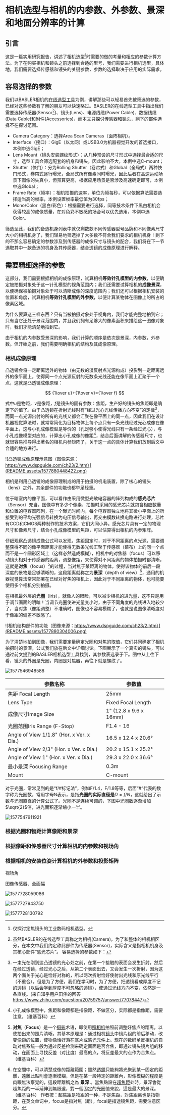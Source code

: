 # 相机选型与相机的内参数、外参数、景深和地面分辨率的计算

## 引言

这是一篇实用研究报告，讲述了相机选型[^1]时需要的做的考量和相应的参数计算方法。为了在购买相机和镜头之前选择到合适的型号，我们需要进行相机选型，具体地，我们需要选择传感器和镜头的关键参数，参数的选择取决于应用的实际需求。

[^1]: 仅探讨定焦镜头的工业数码相机选型。

## 容易选择的参数

我们以BASLER相机的[在线选型工具](https://www.baslerweb.com/en/products/tools/vision-system-configurator/)为例，讲解那些可以轻易首先被筛选的参数，已经对这些参数有了解的朋友可以快速略过。BASLER的在线选型工具中指出我们需要选择传感器(Sensor[^2])、镜头(Lens)、电源线缆(Power Cable)、数据线缆(Data Cable)和附件(Accessories)，而本文只探讨传感器和镜头，剩下的部件选择不在探讨范围。

[^2]: 虽然BASLER的在线选型工具称之为相机(Camera)，为了和整体的相机相区分，在本文中我们约定称此部件为传感器(Sensor)，实际含义是指相机机身及其核心部件“感光芯片”。
容易选择的参数如下：

- Camera Category：选择Area Scan Cameras（面阵相机）。
- Interface（接口）：GigE（以太网）或USB3.0为机器视觉开发的首选接口，本例中选GigE；
- Lens Mount（镜头安装螺纹形式）：从几种预设的尺寸形式中选择最合适的尺寸，选型工具会筛选配套的机身和镜头，因此影响不大，本例中选C-mount；
- Shutter（快门）：分为Rolling Shutter（卷帘式）和Global（全局式）两种快门形式，卷帘式逐行曝光，全局式所有像素同时曝光，因此后者在高速运动场景下图像的失真小，但预算更高，根据应用场景是否涉及高速确定即可，本例中选Global；
- Frame Rate（帧率）：相机拍摄的速率，单位为帧每秒，可以依据算法需要选择适当高的帧率，本例设置帧率最低值为30fps；
- Mono/Color（黑白/彩色）：根据需要进行选择，同等技术条件下黑白相机会获得较高的成像质量，在对色彩不敏感的场合可以优先选用，本例中选Color。

筛选至此，我们的备选机身列表中就仅剩数款不同传感器型号品牌和不同像素尺寸大小的相机机身了，我们轻易地筛选掉了大多数不符合我们要求的相机机身！剩下的不那么容易确定的参数涉及到传感器的成像尺寸与镜头的配合，我们将在下一节选取其中一款备选的机身及其传感器，结合透镜的成像原理进行解释。

## 需要精细选择的参数

这部分，我们需要根据相机的成像原理，试算相机**等效针孔模型的内参数**，以便确定被拍摄对象处于这一针孔模型的视角范围内；我们还需要试算相机的**成像景深**，以便确保被拍摄对象处于可以清晰成像的深度范围内；我们还可以根据相机安装的位置和角度，试算相机**等效针孔模型的外参数**，以便计算某物体在图像上的所占的像素区域。

为什么要算这三样东西？只有当被拍摄对象处于视角内，我们才能完整地拍到它；只有当它还处于景深范围内，并且我们拥有足够大的像素面积来描绘这一图像对象时，我们才能清楚地拍到它。

由于相机的内参数受景深的影响，我们计算的顺序是依次是景深，内参数，外参数。但开始之前，我们需要明确相机的结构及其成像原理。

### 相机成像原理

凸透镜会将一定距离远外的物体（由无数的漫反射点光源构成）投影到一定距离远外的像平面上，使得同一个点光源反射的无数条光线还能在像平面上汇聚于一个点，这就是凸透镜成像原理：

$$
{1\over u}+{1\over v}={1\over f}
$$

式中$u$是物距，$v$是像距，$f$是镜头的固有参数：焦距，生产好的镜头的焦距即是确定下的值了。由于凸透镜在折射光线时有“经过光心光线传播方向不变”的定律[^3]，而同一点光源出射的所有的光线又都会汇聚在像平面上的同一点，因此我们在设计机器视觉算法时，就常常简化为目标物体上每个点只有一条光线经过光心成像在像平面上，这与小孔成像模型是等价的（孔足够小使得光线只有一条经过光心），与小孔成像模型对应的，计算出小孔成像的像距[^6]，结合后面讲解的传感器尺寸，也就很容易推导得出著名的相机内参矩阵了，关于这一点的具体计算我们放到后文中合适的地方进行。

![凸透镜成像原理示意图（图像来源：https://www.dspguide.com/ch23/2.htm）](README.assets/1577880448422.png)

[^3]:一束光在刚到达凸透镜的光心处之前，在第一个接触的表面会发生折射，然后在经过透镜，经过光心之后，从第二个表面出去，又会发生一次折射，因为这两个面关于光心是恰好对称的，所以两次折射恰好使射出光线和原光线平行（不重合）。但是为了方便，我们在学习时，为了方便，把透镜看成厚度不记的透镜（以后会学到厚度不可忽略的透镜），使通过光线方向不变，依然是一条直线。(来自知乎用户田伟的回答 https://www.zhihu.com/question/20759757/answer/77078447)
[^6]: 小孔成像模型中，焦距和像距都是指像距，不做区分，实际都是指像距，需要注意。（维基百科）

相机是利用凸透镜的成像原理制成的用于拍摄的机电装置，除了核心的镜头（lens）之外，其余部件的功能也都举足轻重。

位于暗室内的像平面，可以看作由采用微型光敏电容器的阵列构成的**感光芯片**（Sensor）充当，图像中有多少个像素，拍摄时采用的感光芯片就包含相应数量和位置的电容器阵列，在一个曝光时间内，每个电容器独立地将其微小平面上的所接受到的平均光强信号转换为电压信号输出，再交由模数转换电路进行处理，芯片有CCD和CMOS两种制作的技术方案，它们大同小异。感光芯片具有一定的物理尺寸和像素尺寸，结合小孔成像模型的焦距，可以估算得出相机的内参矩阵。

仔细观察凸透镜成像公式可以发现，焦距固定时，对于不同距离的点光源，需要调整获得不同的像平面距离才能使得无数条光线汇聚于传感器（幕布）上的同一个点而不是一个圆形区域上（这样必然造成模糊），相机中的对焦器（focus）可以移动镜头相对于传感器的距离，调整像距，来使得对不同距离的物体拍摄时都清晰，这就是**对焦**（focus）[^4]的过程，当对焦于某距离的物体，使得该物体的前后一段深度的景物是足够清晰的，这段距离就称之为**景深**（depth of view）[^5]，通用的机器视觉算法常常部署在已经对好焦的相机上，因此对于不同距离的物体，也可能要使用多个相机分别拍摄。

在相机最外层的**光圈**（iris），就像人的眼睑，可以减少相机的进光量，这不只是用于调节画面的明暗！当调节光圈使进光量变小时，由于不同角度的光线进入地较少了，当对焦（像距调整）不准确时，图像也不容易模糊了，也就是说图像清晰度对于像距的偏差不敏感了。

[^4]:**对焦**（**Focus**）是一个[摄影](https://zh.wikipedia.org/wiki/摄影)术语，即使用[照相机](https://zh.wikipedia.org/wiki/照相机)拍照前调整好焦点的距离，以使拍出来的照片清晰。其基本原理是：通过相机[镜头](https://zh.wikipedia.org/wiki/镜头)中镜片组的前后移动，改变[像距](https://zh.wikipedia.org/w/index.php?title=像距&action=edit&redlink=1)的位置，使物像恰好落在底片或[感光元件](https://zh.wikipedia.org/wiki/感光元件)上。现在的数码单反相机的自动对焦系统一般为通过反差检测来确定画面是否合焦，即通过镜头镜片组的移动，在画面上寻找反差（对比度）最高的点，将反差最大的点作为合焦点。（维基百科）
[^5]:在空間中，可以清楚成像的距離範圍；雖然[透鏡](https://zh.wikipedia.org/wiki/鏡頭)只能夠將光聚到某一固定的距離，遠離此點則會逐漸模糊，但是在某一段特定的距離內，影像模糊的程度是肉眼無法察覺的，這段距離稱之為 **景深** 。當焦點設在[超焦距](https://zh.wikipedia.org/wiki/超焦距)处時，景深會從超焦距的一半延伸到無限遠，對一個固定的光圈值來說，這是最大的景深。（维基百科） 作者按：超焦距是物距的一种，不是焦距，对焦距离也是指物距，在英文单词中，focus是指对焦（距），focal是指透镜焦距，需要注意区分。

![相机结构部件的功能（图像来源：https://www.dspguide.com/ch23/2.htm）](README.assets/1577880304006.png)

为了清楚地拍到图像，我们需要定量确定光圈和对焦的取值，它们共同确定了相机拍摄时的景深，公式我们放在后文中详细讨论。下图展示了一个真实的镜头，可以通过前文提到的BASLER相机选型工具找到，其参数表选录于下。图中从上往下看，镜头的外圈是光圈，内圈是对焦器，再往下就是螺纹了。


![1577546948588](README.assets/1577546948588.png)

| 参数名称                                  | 参数值                 |
| ----------------------------------------- | ---------------------- |
| 焦距 Focal Length                         | 25mm                   |
| Lens Type                                 | Fixed Focal Length     |
| 成像尺寸Image Size                        | 1" (12.8 x 9.6 x 16mm) |
| 光圈范围Iris Range (F-Stop)               | F1.4 - 16              |
| Angle of View 1/1.8" (Hor. x Ver. x Dia.) | 16.5 x 12.4 x 20.6°    |
| Angle of View 2/3" (Hor. x Ver. x Dia.)   | 20.2 x 15.1 x 25.2°    |
| Angle of View 1" (Hor. x Ver. x Dia.)     | 29.3 x 22.0 x 36.6°    |
| 最小景深 Focusing Range                   | 0.3m                   |
| Mount                                     | C-mount                |

对于光圈，常常见到的是“f/#标记法”，例如F/1.4，F/1.8等等，后面“#”代表的数字称为光圈数，常用字母N表示，是指**光圈的实际直径是**$D=f/N$​，这就给出了示数与光圈直径的计算公式了。光圈不是连续可调的，下图中光圈数逐渐增加$\sqrt{2}$倍，进光面积逐渐缩小一半。

![1577547911921](README.assets/1577547911921.png)


### 根据光圈和物距计算像距和景深

### 根据像距和传感器尺寸计算相机的内参数和视场角

### 根据相机的安装位姿计算相机的外参数和投影矩阵



视场角

图像传感器、全画幅

![1577728059086](README.assets/1577728059086.png)

![1577727943750](README.assets/1577727943750.png)

![1577728130792](README.assets/1577728130792.png)



